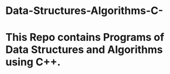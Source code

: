 # Data-Structures-Algorithms-C-

# This Repo contains Programs of Data Structures and Algorithms using C++. 
